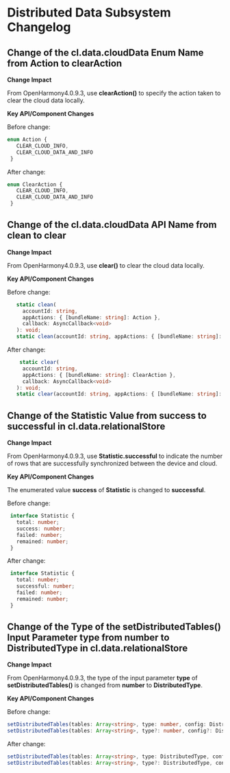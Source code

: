 # Distributed Data Subsystem Changelog

## Change of the cl.data.cloudData Enum Name from Action to clearAction

**Change Impact**

From OpenHarmony4.0.9.3, use **clearAction()** to specify the action taken to clear the cloud data locally.

**Key API/Component Changes**

Before change:

 ```ts
 enum Action {
    CLEAR_CLOUD_INFO,
    CLEAR_CLOUD_DATA_AND_INFO
  }
 ```

After change:

 ```ts
 enum ClearAction {
    CLEAR_CLOUD_INFO,
    CLEAR_CLOUD_DATA_AND_INFO
  }
 ```

## Change of the cl.data.cloudData API Name from clean to clear

**Change Impact**

From OpenHarmony4.0.9.3, use **clear()** to clear the cloud data locally.

**Key API/Component Changes**

Before change:

 ```ts
    static clean(
      accountId: string,
      appActions: { [bundleName: string]: Action },
      callback: AsyncCallback<void>
    ): void;
    static clean(accountId: string, appActions: { [bundleName: string]: Action }): Promise<void>;
 ```

After change:

 ```ts
     static clear(
      accountId: string,
      appActions: { [bundleName: string]: ClearAction },
      callback: AsyncCallback<void>
    ): void;
    static clear(accountId: string, appActions: { [bundleName: string]: ClearAction }): Promise<void>;
 ```

## Change of the Statistic Value from success to successful in cl.data.relationalStore

**Change Impact**

From OpenHarmony4.0.9.3, use **Statistic.successful** to indicate the number of rows that are successfully synchronized between the device and cloud.

**Key API/Component Changes**

The enumerated value **success** of **Statistic** is changed to **successful**.

Before change:

 ```ts
  interface Statistic {
    total: number;
    success: number;
    failed: number;
    remained: number;
  }
 ```

After change:

 ```ts
  interface Statistic {
    total: number;
    successful: number;
    failed: number;
    remained: number;
  }
 ```

## Change of the Type of the setDistributedTables() Input Parameter type from number to DistributedType in cl.data.relationalStore

**Change Impact**

From OpenHarmony4.0.9.3, the type of the input parameter **type** of **setDistributedTables()** is changed from **number** to **DistributedType**.

**Key API/Component Changes**

Before change:

 ```ts
setDistributedTables(tables: Array<string>, type: number, config: DistributedConfig, callback: AsyncCallback<void>): void;
setDistributedTables(tables: Array<string>, type?: number, config?: DistributedConfig): Promise<void>;
 ```

After change:

 ```ts
setDistributedTables(tables: Array<string>, type: DistributedType, config: DistributedConfig, callback: AsyncCallback<void>): void;
setDistributedTables(tables: Array<string>, type?: DistributedType, config?: DistributedConfig): Promise<void>;
 ```
